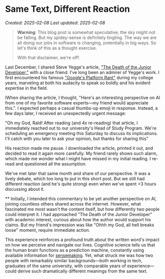 # Same Text, Different Reaction

*Created: 2025-02-08*
*Last updated: 2025-02-08*

> **Warning**: This blog post is somewhat speculative; the sky might not be falling. But my spidey-sense is definitely tingling. The way we are all doing our jobs in software is changing, potentially in big ways. So let's think of this as a thought exercise.
> 
> With that disclaimer, we're off!

Last December, I shared Steve Yegge's article, ["The Death of the Junior Developer,"](https://sourcegraph.com/blog/the-death-of-the-junior-developer) with a close friend. I've long been an admirer of Yegge's work. I first encountered his famous ["Google's Platform Rant"](https://gist.github.com/chitchcock/1281611) during my college years, marveling at both his audacity to speak so boldly and his evident expertise in the field.

IWhen sharing the article, I thought, "Here's an interesting perspective on AI from one of my favorite software experts—my friend would appreciate this.". I expected perhaps a casual thumbs-up emoji in response. Instead, a few days later, I received an unexpectedly urgent message:

"Oh my God, Rald! After reading (and 4x re-reading) that article, I immediately reached out to our university's Head of Study Program. We're scheduling an emergency meeting this Saturday to discuss its implications. I'll catch with you later to ask your opinion, but thanks for sharing this"

His reaction made me pause. I downloaded the article, printed it out, and decided to read it again more carefully. My friend rarely shows such alarm, which made me wonder what I might have missed in my initial reading. I re-read and questioned all the assumption.

We've met later that same month and share of our perspective. It was a lively debate, which too long to put in this short post. But we still had different reaction (and he's quite strong) even when we've spent >3 hours discussing about it.

**
Initially, I intended this commentary to be yet another perspective on AI, joining countless others shared across the internet. However, what fascinated me most wasn't the content itself, but how differently two people could interpret it. I had approached "The Death of the Junior Developer" with academic interest, curious about how the author would support his claims. But my friend's impression was like "Ohhh my God, all hell breaks loose" moment, require immediate action.

This experience reinforces a profound truth about the written word's impact on how we perceive and navigate our lives. Cognitive science tells us that the human brain functions as a prediction machine, constantly using available information for [sensemaking](https://commoncog.com/good-synthesis-adapting-to-uncertainty/). Yet, what struck me was how two people with remarkably similar backgrounds—both working in tech, graduates of the same university, with comparable years of experience—could derive such dramatically different meanings from the same text.

